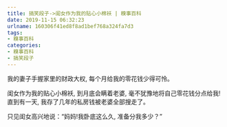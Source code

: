 ```yaml
---
title: 搞笑段子->闺女作为我的贴心小棉袄 | 糗事百科
date: 2019-11-15 06:32:23
urlname: 160306f41ed8f8ad1bef768a324fa7d3
tags: 
- 糗事百科
categories:
- 糗事百科
- 搞笑段子
---
```

我的妻子手握家里的财政大权, 每个月给我的零花钱少得可怜。

闺女作为我的贴心小棉袄, 到月底会瞒着老婆, 毫不犹豫地将自己零花钱分点给我! 直到有一天, 我存了几年的私房钱被老婆全部搜走了。

只见闺女高兴地说：“妈妈!我卧底这么久, 准备分我多少？”



